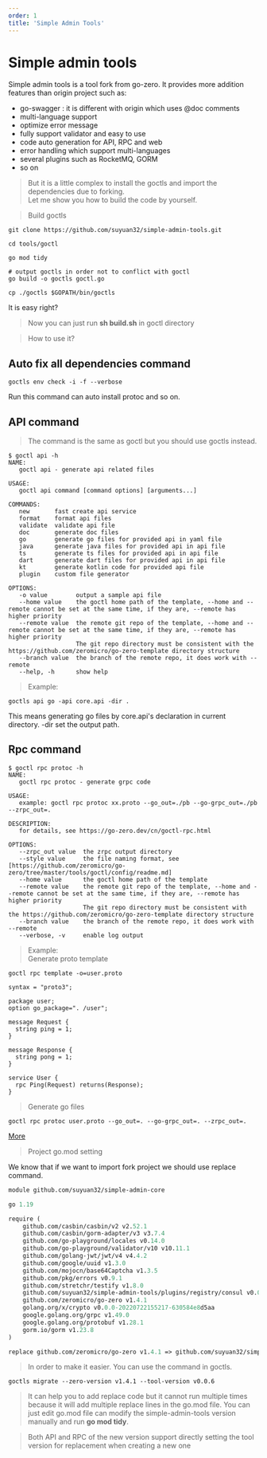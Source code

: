 ```yaml
---
order: 1
title: 'Simple Admin Tools'
---
```

# Simple admin tools
Simple admin tools is a tool fork from go-zero.
It provides more addition features than origin project such as:
- go-swagger : it is different with origin which uses @doc comments
- multi-language support
- optimize error message
- fully support validator and easy to use
- code auto generation for API, RPC and web
- error handling which support multi-languages
- several plugins such as RocketMQ, GORM 
- so on

> But it is a little complex to install the goctls and import the dependencies due to forking.\
Let me show you how to build the code by yourself.

> Build goctls

```shell
git clone https://github.com/suyuan32/simple-admin-tools.git

cd tools/goctl

go mod tidy

# output goctls in order not to conflict with goctl
go build -o goctls goctl.go

cp ./goctls $GOPATH/bin/goctls
```
It is easy right?
> Now you can just run **sh build.sh** in goctl directory

> How to use it?

## Auto fix all dependencies command

```shell
goctls env check -i -f --verbose
```
Run this command can auto install protoc and so on.

## API command

> The command is the same as goctl but you should use goctls instead.

```shell
$ goctl api -h
NAME:
   goctl api - generate api related files

USAGE:
   goctl api command [command options] [arguments...]

COMMANDS:
   new       fast create api service
   format    format api files
   validate  validate api file
   doc       generate doc files
   go        generate go files for provided api in yaml file
   java      generate java files for provided api in api file
   ts        generate ts files for provided api in api file
   dart      generate dart files for provided api in api file
   kt        generate kotlin code for provided api file
   plugin    custom file generator

OPTIONS:
   -o value        output a sample api file
   --home value    the goctl home path of the template, --home and --remote cannot be set at the same time, if they are, --remote has higher priority
   --remote value  the remote git repo of the template, --home and --remote cannot be set at the same time, if they are, --remote has higher priority
                   The git repo directory must be consistent with the https://github.com/zeromicro/go-zero-template directory structure
   --branch value  the branch of the remote repo, it does work with --remote
   --help, -h      show help
```

> Example:

```shell
goctls api go -api core.api -dir .
```
This means generating go files by core.api's declaration in current directory. -dir set the output path.

## Rpc command

```shell
$ goctl rpc protoc -h
NAME:
   goctl rpc protoc - generate grpc code

USAGE:
   example: goctl rpc protoc xx.proto --go_out=./pb --go-grpc_out=./pb --zrpc_out=.

DESCRIPTION:
   for details, see https://go-zero.dev/cn/goctl-rpc.html

OPTIONS:
   --zrpc_out value  the zrpc output directory
   --style value     the file naming format, see [https://github.com/zeromicro/go-zero/tree/master/tools/goctl/config/readme.md]
   --home value      the goctl home path of the template
   --remote value    the remote git repo of the template, --home and --remote cannot be set at the same time, if they are, --remote has higher priority
                     The git repo directory must be consistent with the https://github.com/zeromicro/go-zero-template directory structure
   --branch value    the branch of the remote repo, it does work with --remote
   --verbose, -v     enable log output
```

> Example: \
Generate proto template

```shell
goctl rpc template -o=user.proto
```

```shell
syntax = "proto3";

package user;
option go_package=". /user";

message Request {
  string ping = 1;
}

message Response {
  string pong = 1;
}

service User {
  rpc Ping(Request) returns(Response);
}
```
> Generate go files

```shell
goctl rpc protoc user.proto --go_out=. --go-grpc_out=. --zrpc_out=.
```
[More](https://go-zero.dev/docs/goctl/zrpc)

> Project go.mod setting

We know that if we want to import fork project we should use replace command.

```mod
module github.com/suyuan32/simple-admin-core

go 1.19

require (
	github.com/casbin/casbin/v2 v2.52.1
	github.com/casbin/gorm-adapter/v3 v3.7.4
	github.com/go-playground/locales v0.14.0
	github.com/go-playground/validator/v10 v10.11.1
	github.com/golang-jwt/jwt/v4 v4.4.2
	github.com/google/uuid v1.3.0
	github.com/mojocn/base64Captcha v1.3.5
	github.com/pkg/errors v0.9.1
	github.com/stretchr/testify v1.8.0
	github.com/suyuan32/simple-admin-tools/plugins/registry/consul v0.0.0-20220923060146-bde681863b8d
	github.com/zeromicro/go-zero v1.4.1
	golang.org/x/crypto v0.0.0-20220722155217-630584e8d5aa
	google.golang.org/grpc v1.49.0
	google.golang.org/protobuf v1.28.1
	gorm.io/gorm v1.23.8
)

replace github.com/zeromicro/go-zero v1.4.1 => github.com/suyuan32/simple-admin-tools v0.0.6
```
> In order to make it easier. You can use the command in goctls.

```shell
goctls migrate --zero-version v1.4.1 --tool-version v0.0.6
```
> It can help you to add replace code but it cannot run multiple times because it will add multiple replace lines
> in the go.mod file. You can just edit go.mod file can modify the simple-admin-tools version manually and run
> **go mod tidy**.

> Both API and RPC of the new version support directly setting the tool version for replacement when creating a new one